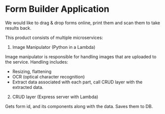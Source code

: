# Form Builder Application

We would like to drag & drop forms online, print them and scan them to take results back.

This product consists of multiple microservices:

1. Image Manipulator (Python in a Lambda)

Image manipulator is responsible for handling images that are uploaded to the service. Handling includes:

- Resizing, flattening
- OCR (optical character recognition)
- Extract data associated with each part, call CRUD layer with the extracted data.

2. CRUD layer (Express server with Lambda)

Gets form id, and its components along with the data. Saves them to DB.
